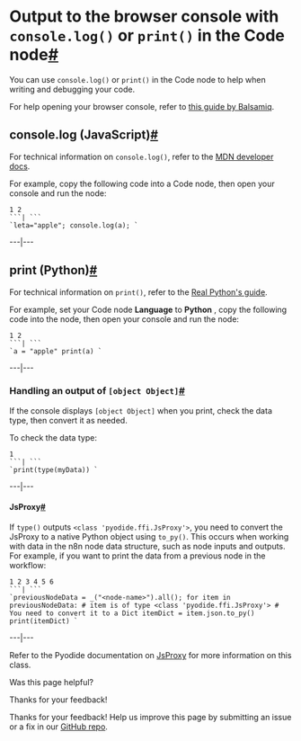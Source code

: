[ ](https://github.com/n8n-io/n8n-docs/edit/main/docs/code/cookbook/code-node/console-log.md "Edit this page")

# Output to the browser console with `console.log()` or `print()` in the Code node[#](#output-to-the-browser-console-with-consolelog-or-print-in-the-code-node "Permanent link")

You can use `console.log()` or `print()` in the Code node to help when writing and debugging your code.

For help opening your browser console, refer to [this guide by Balsamiq](https://balsamiq.com/support/faqs/browserconsole/).

## console.log (JavaScript)[#](#consolelog-javascript "Permanent link")

For technical information on `console.log()`, refer to the [MDN developer docs](https://developer.mozilla.org/en-US/docs/Web/API/Console/log).

For example, copy the following code into a Code node, then open your console and run the node:

```
1 2
```| ```
`leta="apple"; console.log(a); `
```  
---|---  
  
## print (Python)[#](#print-python "Permanent link")

For technical information on `print()`, refer to the [Real Python's guide](https://realpython.com/python-print/).

For example, set your Code node **Language** to **Python** , copy the following code into the node, then open your console and run the node:

```
1 2
```| ```
`a = "apple" print(a) `
```  
---|---  
  
### Handling an output of `[object Object]`[#](#handling-an-output-of-object-object "Permanent link")

If the console displays `[object Object]` when you print, check the data type, then convert it as needed.

To check the data type:

```
1
```| ```
`print(type(myData)) `
```  
---|---  
  
#### JsProxy[#](#jsproxy "Permanent link")

If `type()` outputs `<class 'pyodide.ffi.JsProxy'>`, you need to convert the JsProxy to a native Python object using `to_py()`. This occurs when working with data in the n8n node data structure, such as node inputs and outputs. For example, if you want to print the data from a previous node in the workflow:

```
1 2 3 4 5 6
```| ```
`previousNodeData = _("<node-name>").all(); for item in previousNodeData: # item is of type <class 'pyodide.ffi.JsProxy'> # You need to convert it to a Dict itemDict = item.json.to_py() print(itemDict) `
```  
---|---  
  
Refer to the Pyodide documentation on [JsProxy](https://pyodide.org/en/stable/usage/api/python-api/ffi.html#pyodide.ffi.JsProxy) for more information on this class.

Was this page helpful? 

Thanks for your feedback! 

Thanks for your feedback! Help us improve this page by submitting an issue or a fix in our [GitHub repo](https://github.com/n8n-io/n8n-docs). 
